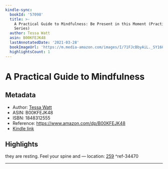 ```yaml
---
kindle-sync:
  bookId: '57098'
  title: >-
    A Practical Guide to Mindfulness: Be Present in this Moment (Practical Guide
    Series)
  author: Tessa Watt
  asin: B00KFEJK48
  lastAnnotatedDate: '2021-03-28'
  bookImageUrl: 'https://m.media-amazon.com/images/I/71FJcBbyAiL._SY160.jpg'
  highlightsCount: 1
---
```

# A Practical Guide to Mindfulness
## Metadata
* Author: [Tessa Watt](https://www.amazon.com/Tessa-Watt/e/B001KDVODS/ref=dp_byline_cont_ebooks_1)
* ASIN: B00KFEJK48
* ISBN: 1848312555
* Reference: https://www.amazon.com/dp/B00KFEJK48
* [Kindle link](kindle://book?action=open&asin=B00KFEJK48)

## Highlights
they are resting. Feel your spine and — location: [259](kindle://book?action=open&asin=B00KFEJK48&location=259) ^ref-34470

---
